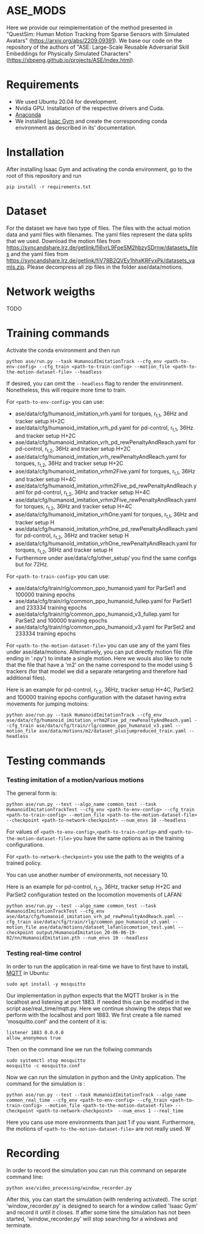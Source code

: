 # ASE_MODS

Here we provide our reimplementation of the method presented in "QuestSim: Human Motion Tracking from Sparse Sensors with Simulated Avatars" (https://arxiv.org/abs/2209.09391). We base our code on  the repository of the authors of
"ASE: Large-Scale Reusable Adversarial Skill Embeddings for Physically Simulated Characters" (https://xbpeng.github.io/projects/ASE/index.html). 


# Requirements
- We used Ubuntu 20.04 for development.
- Nvidia GPU. Installation of the respective drivers and Cuda.
- [Anaconda](https://www.anaconda.com/)
- We installed [Isaac Gym](https://developer.nvidia.com/isaac-gym) and create the corresponding conda environment as described in its' documentation.

# Installation
After installing Isaac Gym and activating the conda environment, go to the root of this repository and run
```
pip install -r requirements.txt
```

# Dataset
For the dataset we have two type of files. The files with the actual motion data and yaml files with filenames. The yaml files represent the data splits that we used.
Download the motion files from https://syncandshare.lrz.de/getlink/fi6vrL9FpeSM2hbzySDrnw/datasets_files and the yaml files from https://syncandshare.lrz.de/getlink/fiV78B2QVEy1hhxKRFvxPk/datasets_yamls.zip.
Please decompress all zip files in the folder ase/data/motions.

# Network weigths
TODO

# Training commands
Activate the conda environment and then run
```
python ase/run.py --task HumanoidImitationTrack --cfg_env <path-to-env-config> --cfg_train <path-to-train-config> --motion_file <path-to-the-motion-dataset-file> --headless
```
If desired, you can omit the `--headless` flag to render the environment. Nonetheless, this will require more time to train.

For `<path-to-env-config>` you can use:
- ase/data/cfg/humanoid_imitation_vrh.yaml for torques, r<sub>t,1</sub>, 36Hz and tracker setup H+2C
- ase/data/cfg/humanoid_imitation_vrh_pd.yaml for pd-control, r<sub>t,1</sub>, 36Hz and tracker setup H+2C
- ase/data/cfg/humanoid_imitation_vrh_pd_rewPenaltyAndReach.yaml for pd-control, r<sub>t,2</sub>, 36Hz and tracker setup H+2C
- ase/data/cfg/humanoid_imitation_vrh_rewPenaltyAndReach.yaml for torques, r<sub>t,2</sub>, 36Hz and tracker setup H+2C
- ase/data/cfg/humanoid_imitation_vrhm2Five.yaml for torques, r<sub>t,1</sub>, 36Hz and tracker setup H+4C
- ase/data/cfg/humanoid_imitation_vrhm2Five_pd_rewPenaltyAndReach.yaml for pd-control, r<sub>t,2</sub>, 36Hz and tracker setup H+4C
- ase/data/cfg/humanoid_imitation_vrhm2Five_rewPenaltyAndReach.yaml for torques, r<sub>t,2</sub>, 36Hz and tracker setup H+4C
- ase/data/cfg/humanoid_imitation_vrhOne.yaml for torques, r<sub>t,1</sub>, 36Hz and tracker setup H
- ase/data/cfg/humanoid_imitation_vrhOne_pd_rewPenaltyAndReach.yaml for pd-control, r<sub>t,2</sub>, 36Hz and tracker setup H
- ase/data/cfg/humanoid_imitation_vrhOne_rewPenaltyAndReach.yaml for torques, r<sub>t,2</sub>, 36Hz and tracker setup H
- Furthermore under ase/data/cfg/other_setup/ you find the same configs but for 72Hz.

For `<path-to-train-config>` you can use:
- ase/data/cfg/train/rlg/common_ppo_humanoid.yaml for ParSet1 and 100000 training epochs
- ase/data/cfg/train/rlg/common_ppo_humanoid_fullep.yaml for ParSet1 and 233334 training epochs
- ase/data/cfg/train/rlg/common_ppo_humanoid_v3_fullep.yaml for ParSet2 and 100000 training epochs
- ase/data/cfg/train/rlg/common_ppo_humanoid_v3.yaml for ParSet2 and 233334 training epochs

For `<path-to-the-motion-dataset-file>` you can use any of the yaml files under ase/data/motions. Alternatively, you can put directly motion file (file ending in '.npy') to imitate a single motion. Here we wouls also like to note that the file that have a 'm2' on the name correspond to the model using 5 trackers (for that model we did a separate retargeting and therefore had additional files).

Here is an example for pd-control, r<sub>t,2</sub>, 36Hz, tracker setup H+4C, ParSet2 and 100000 training epochs configuration with the dataset having extra movements for jumping motoins:

```
python ase/run.py --task HumanoidImitationTrack --cfg_env ase/data/cfg/humanoid_imitation_vrhm2Five_pd_rewPenaltyAndReach.yaml --cfg_train ase/data/cfg/train/rlg/common_ppo_humanoid_v3.yaml --motion_file ase/data/motions/m2/dataset_plusjumpreduced_train.yaml --headless
```

# Testing commands
### Testing imitation of a motion/various motions
The general form is:
```
python ase/run.py --test --algo_name common_test --task HumanoidImitationTrackTest --cfg_env <path-to-env-config> --cfg_train <path-to-train-config> --motion_file <path-to-the-motion-dataset-file> --checkpoint <path-to-network-checkpoint> --num_envs 10 --headless
```
For values of `<path-to-env-config>`,`<path-to-train-config>` and `<path-to-the-motion-dataset-file>` you have the same options as in the training configurations.

For `<path-to-network-checkpoint>` you use the path to the weights of a trained policy.

You can use another number of environments, not necessary 10.


Here is an example for pd-control, r<sub>t,2</sub>, 36Hz, tracker setup H+2C and ParSet2 configuration tested on the locomotion movements of LAFAN:

```
python ase/run.py --test --algo_name common_test --task HumanoidImitationTrackTest --cfg_env ase/data/cfg/humanoid_imitation_vrh_pd_rewPenaltyAndReach.yaml --cfg_train ase/data/cfg/train/rlg/common_ppo_humanoid_v3.yaml --motion_file ase/data/motions/dataset_lafanlocomotion_test.yaml --checkpoint output/HumanoidImitation_20-06-06-19-02/nn/HumanoidImitation.pth --num_envs 10 --headless
```
### Testing real-time control
In order to run the application in real-time we have to first have to instalL [MQTT](https://mqtt.org/) in Ubuntu:
```
sudo apt install -y mosquitto
```
Our implementation in python expects that the MQTT broker is in the localhost and listening at port 1883. If needed this can be modified in the script ase/real_time/mqtt.py. Here we continue showing the steps that we perform with the localhost and port 1883. We first create a file named 'mosquitto.conf' and the content of it is:
```
listener 1883 0.0.0.0
allow_anonymous true
```
Then on the command line we run the follwing commands
```
sudo systemctl stop mosquitto
mosquitto -c mosquitto.conf
```
Now we can run the simulation in python and the Unity application. The command for the simulation is :

```
python ase/run.py --test --task HumanoidImitationTrack --algo_name common_real_time --cfg_env <path-to-env-config> --cfg_train <path-to-train-config> --motion_file <path-to-the-motion-dataset-file> --checkpoint <path-to-network-checkpoint>  --num_envs 1 --real_time
```
Here you cans use more environments than just 1 if you want. Furthermore, the motions of `<path-to-the-motion-dataset-file>` are not really used. W

# Recording
In order to record the simulation you can run this command on separate command line:
```
python ase/video_processing/window_recorder.py
```
After this, you can start the simulation (with rendering activated). The script 'window_recorder.py' is designed to search for a window called 'Isaac Gym' and record it until it closes. If after some time the simulation has not been started, 'window_recorder.py' will stop searching for a windows and terminate.
